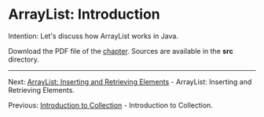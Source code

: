 # ArrayList: Introduction

Intention: Let's discuss how ArrayList works in Java.

Download the PDF file of the [chapter](chapter_2.pdf). Sources are available in the <b>src</b> directory. 


<hr>

Next: [ArrayList: Inserting and Retrieving Elements](chapter_3.md "ArrayList: Inserting and Retrieving Elements") - 
ArrayList: Inserting and Retrieving Elements.

Previous: [Introduction to Collection](chapter_1.md "Introduction to Collection") - Introduction to Collection.